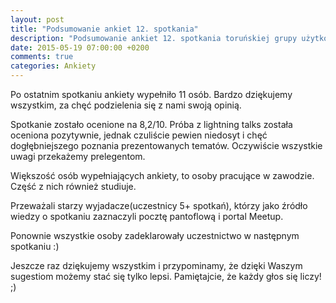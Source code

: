```yaml
---
layout: post
title: "Podsumowanie ankiet 12. spotkania"
description: "Podsumowanie ankiet 12. spotkania toruńskiej grupy użytkowników języka Java."
date: 2015-05-19 07:00:00 +0200
comments: true
categories: Ankiety
---
```


Po ostatnim spotkaniu ankiety wypełniło 11 osób. Bardzo dziękujemy wszystkim, za chęć podzielenia się z&nbsp;nami swoją opinią.

Spotkanie zostało ocenione na 8,2/10. Próba z&nbsp;lightning talks została oceniona pozytywnie, jednak czuliście pewien niedosyt i&nbsp;chęć dogłębniejszego poznania prezentowanych tematów. Oczywiście wszystkie uwagi przekażemy prelegentom.

Większość osób wypełniających ankiety, to osoby pracujące w zawodzie. Część z&nbsp;nich również studiuje.

Przeważali starzy wyjadacze(uczestnicy 5+ spotkań), którzy jako źródło wiedzy o&nbsp;spotkaniu zaznaczyli pocztę pantoflową i&nbsp;portal Meetup.

Ponownie wszystkie osoby zadeklarowały uczestnictwo w&nbsp;następnym spotkaniu :)

Jeszcze raz dziękujemy wszystkim i&nbsp;przypominamy, że dzięki Waszym sugestiom możemy stać się tylko lepsi. Pamiętajcie, że każdy głos się liczy! ;)
